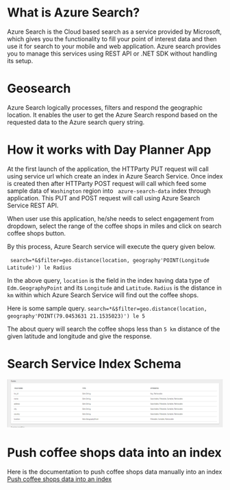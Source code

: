 What is Azure Search?
========================


Azure Search is the Cloud based search as a service provided by Microsoft, which gives you the functionality to fill your point of interest data and then use it for search to your mobile and web application. Azure search provides you to manage this services using REST API or .NET SDK without handling its setup. 

Geosearch
========================

Azure Search logically processes, filters and respond the geographic location. It enables the user to get the Azure Search respond based on the requested data to the Azure search query string.

How it works with Day Planner App
========================

At the first launch of the application, the HTTParty PUT request will call using service url which create an index in Azure Search Service. Once index is created then after HTTParty POST request will call which feed some sample data of `Washington` region into ` azure-search-data` index through application. This PUT and POST request will call using Azure Search Service REST API.

When user use this application, he/she needs to select engagement from dropdown, select the range of the coffee shops in miles and click on search coffee shops button.

By this process, Azure Search service will execute the query given below.

` search=*&$filter=geo.distance(location, geography'POINT(Longitude Latitude)') le Radius`

In the above query, `location` is the field in the index having data type of `Edm.GeographyPoint` and its `Longitude` and `Latitude`.
`Radius` is the distance in `km` within which Azure Search Service will find out the coffee shops.

Here is some sample query. `search=*&$filter=geo.distance(location, geography'POINT(79.0453631 21.1535023)') le 5`

The about query will search the coffee shops less than `5 km` distance of the given latitude and longitude and give the response.

Search Service Index Schema
========================

![](img/search-index-schema.png)


Push coffee shops data into an index
========================

Here is the documentation to push coffee shops data manually into an index  <a href="AddingDocumentsToAzureSearchIndex.md">Push coffee shops data into an index</a>
